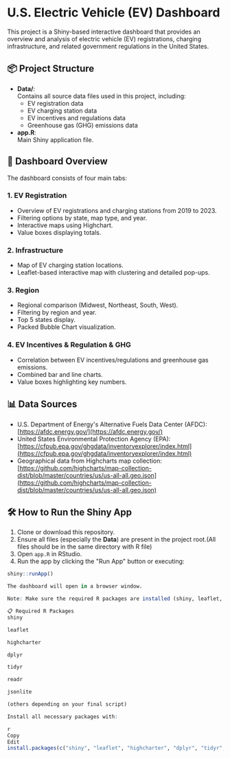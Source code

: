 # U.S. Electric Vehicle (EV) Dashboard

This project is a Shiny-based interactive dashboard that provides an overview and analysis of electric vehicle (EV) registrations, charging infrastructure, and related government regulations in the United States.

## 📦 Project Structure

- **Data/**:  
  Contains all source data files used in this project, including:
  - EV registration data
  - EV charging station data
  - EV incentives and regulations data
  - Greenhouse gas (GHG) emissions data
- **app.R**:  
  Main Shiny application file.

## 🚗 Dashboard Overview

The dashboard consists of four main tabs:

### 1. EV Registration
- Overview of EV registrations and charging stations from 2019 to 2023.
- Filtering options by state, map type, and year.
- Interactive maps using Highchart.
- Value boxes displaying totals.

### 2. Infrastructure
- Map of EV charging station locations.
- Leaflet-based interactive map with clustering and detailed pop-ups.

### 3. Region
- Regional comparison (Midwest, Northeast, South, West).
- Filtering by region and year.
- Top 5 states display.
- Packed Bubble Chart visualization.

### 4. EV Incentives & Regulation & GHG
- Correlation between EV incentives/regulations and greenhouse gas emissions.
- Combined bar and line charts.
- Value boxes highlighting key numbers.

## 📊 Data Sources

- U.S. Department of Energy's Alternative Fuels Data Center (AFDC):  
  [https://afdc.energy.gov/](https://afdc.energy.gov/)
- United States Environmental Protection Agency (EPA):  
  [https://cfpub.epa.gov/ghgdata/inventoryexplorer/index.html](https://cfpub.epa.gov/ghgdata/inventoryexplorer/index.html)
- Geographical data from Highcharts map collection:  
  [https://github.com/highcharts/map-collection-dist/blob/master/countries/us/us-all-all.geo.json](https://github.com/highcharts/map-collection-dist/blob/master/countries/us/us-all-all.geo.json)

## 🛠️ How to Run the Shiny App

1. Clone or download this repository.
2. Ensure all files (especially the **Data**) are present in the project root.(All files should be in the same directory with R file)
3. Open `app.R` in RStudio.
4. Run the app by clicking the "Run App" button or executing:

```r
shiny::runApp()

The dashboard will open in a browser window.

Note: Make sure the required R packages are installed (shiny, leaflet, highcharter, etc.).

📋 Required R Packages
shiny

leaflet

highcharter

dplyr

tidyr

readr

jsonlite

(others depending on your final script)

Install all necessary packages with:

r
Copy
Edit
install.packages(c("shiny", "leaflet", "highcharter", "dplyr", "tidyr", "readr", "jsonlite"))
